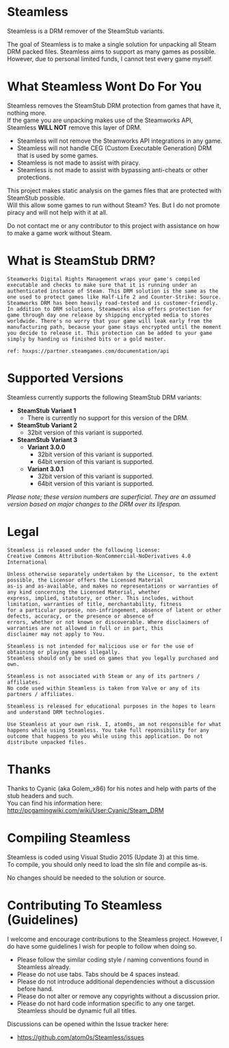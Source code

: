 # Steamless

Steamless is a DRM remover of the SteamStub variants.

The goal of Steamless is to make a single solution for unpacking all Steam DRM packed files. Steamless aims to support as many games as possible.<br>
However, due to personal limited funds, I cannot test every game myself.


# What Steamless Wont Do For You

Steamless removes the SteamStub DRM protection from games that have it, nothing more.<br>
If the game you are unpacking makes use of the Steamworks API, Steamless **WILL NOT** remove this layer of DRM.

  * Steamless will not remove the Steamworks API integrations in any game.
  * Steamless will not handle CEG (Custom Executable Generation) DRM that is used by some games.
  * Steamless is not made to assist with piracy.
  * Steamless is not made to assist with bypassing anti-cheats or other protections.
  
This project makes static analysis on the games files that are protected with SteamStub possible.<br>
Will this allow some games to run without Steam? Yes. But I do not promote piracy and will not help with it at all.

Do not contact me or any contributor to this project with assistance on how to make a game work without Steam.

# What is SteamStub DRM?

```
Steamworks Digital Rights Management wraps your game's compiled executable and checks to make sure that it is running under an authenticated instance of Steam. This DRM solution is the same as the one used to protect games like Half-Life 2 and Counter-Strike: Source. Steamworks DRM has been heavily road-tested and is customer-friendly. 
In addition to DRM solutions, Steamworks also offers protection for game through day one release by shipping encrypted media to stores worldwide. There's no worry that your game will leak early from the manufacturing path, because your game stays encrypted until the moment you decide to release it. This protection can be added to your game simply by handing us finished bits or a gold master. 

ref: hxxps://partner.steamgames.com/documentation/api
```

# Supported Versions

Steamless currently supports the following SteamStub DRM variants:

  * **SteamStub Variant 1**
    * There is currently no support for this version of the DRM.
  * **SteamStub Variant 2**
    * 32bit version of this variant is supported.
  * **SteamStub Variant 3**
    * **Variant 3.0.0**
      * 32bit version of this variant is supported.
      * 64bit version of this variant is supported.
    * **Variant 3.0.1**
      * 32bit version of this variant is supported.
      * 64bit version of this variant is supported.

*Please note; these version numbers are superficial. They are an assumed version based on major changes to the DRM over its lifespan.*

# Legal

```
Steamless is released under the following license:
Creative Commons Attribution-NonCommercial-NoDerivatives 4.0 International

Unless otherwise separately undertaken by the Licensor, to the extent possible, the Licensor offers the Licensed Material 
as-is and as-available, and makes no representations or warranties of any kind concerning the Licensed Material, whether 
express, implied, statutory, or other. This includes, without limitation, warranties of title, merchantability, fitness 
for a particular purpose, non-infringement, absence of latent or other defects, accuracy, or the presence or absence of 
errors, whether or not known or discoverable. Where disclaimers of warranties are not allowed in full or in part, this 
disclaimer may not apply to You.

Steamless is not intended for malicious use or for the use of obtaining or playing games illegally.
Steamless should only be used on games that you legally purchased and own.

Steamless is not associated with Steam or any of its partners / affiliates.
No code used within Steamless is taken from Valve or any of its partners / affiliates.

Steamless is released for educational purposes in the hopes to learn and understand DRM technologies. 

Use Steamless at your own risk. I, atom0s, am not responsible for what happens while using Steamless. You take full reponsibility for any outcome that happens to you while using this application. Do not distribute unpacked files.
```

# Thanks

Thanks to Cyanic (aka Golem_x86) for his notes and help with parts of the stub headers and such.<br>
You can find his information here: http://pcgamingwiki.com/wiki/User:Cyanic/Steam_DRM

# Compiling Steamless

Steamless is coded using Visual Studio 2015 (Update 3) at this time.<br>
To compile, you should only need to load the sln file and compile as-is.

No changes should be needed to the solution or source.

# Contributing To Steamless (Guidelines)

I welcome and encourage contributions to the Steamless project. However, I do have some guidelines I wish for people to follow when doing so.

  * Please follow the similar coding style / naming conventions found in Steamless already.
  * Please do not use tabs. Tabs should be 4 spaces instead.  
  * Please do not introduce additional dependencies without a discussion before hand.
  * Please do not alter or remove any copyrights without a discussion prior.
  * Please do not hard code information specific to any one target. Steamless should be dynamic full all titles.

Discussions can be opened within the Issue tracker here:
  * https://github.com/atom0s/Steamless/issues